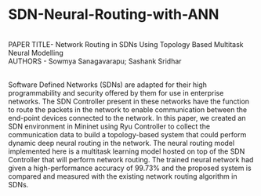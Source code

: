 # SDN-Neural-Routing-with-ANN

<br> PAPER TITLE- Network Routing in SDNs Using Topology Based Multitask Neural Modelling
<br> AUTHORS - Sowmya Sanagavarapu; Sashank Sridhar
<br>
<br>
<p> Software Defined Networks (SDNs) are adapted for their high programmability and security offered by them for use in enterprise networks. The SDN Controller present in these networks have the function to route the packets in the network to enable communication between the end-point devices connected to the network. In this paper, we created an SDN environment in Mininet using Ryu Controller to collect the communication data to build a topology-based system that could perform dynamic deep neural routing in the network. The neural routing model implemented here is a multitask learning model hosted on top of the SDN Controller that will perform network routing. The trained neural network had given a high-performance accuracy of 99.73% and the proposed system is compared and measured with the existing network routing algorithm in SDNs.</p>
<br>
<br> 
<br> 
